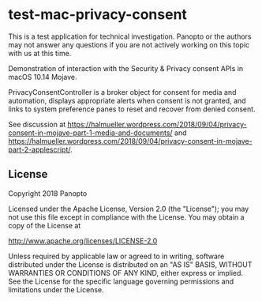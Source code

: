 # test-mac-privacy-consent
This is a test application for technical investigation.
Panopto or the authors may not answer any questions if you are not actively working on this topic with us at this time.

Demonstration of interaction with the Security & Privacy consent APIs in macOS 10.14 Mojave.

PrivacyConsentController is a broker object for consent for media and automation, displays appropriate alerts when 
consent is not granted, and links to system preference panes to reset and recover from denied consent.

See discussion at https://halmueller.wordpress.com/2018/09/04/privacy-consent-in-mojave-part-1-media-and-documents/ and
https://halmueller.wordpress.com/2018/09/04/privacy-consent-in-mojave-part-2-applescript/.

## License
Copyright 2018 Panopto

Licensed under the Apache License, Version 2.0 (the "License");
you may not use this file except in compliance with the License.
You may obtain a copy of the License at

http://www.apache.org/licenses/LICENSE-2.0

Unless required by applicable law or agreed to in writing, software
distributed under the License is distributed on an "AS IS" BASIS,
WITHOUT WARRANTIES OR CONDITIONS OF ANY KIND, either express or implied.
See the License for the specific language governing permissions and
limitations under the License.
